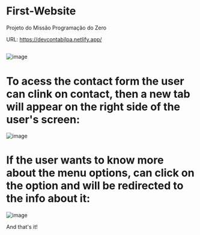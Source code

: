 # First-Website
Projeto do Missão Programação do Zero

URL: https://devcontabilpa.netlify.app/ 

##

![image](https://user-images.githubusercontent.com/97769685/151464503-4e4fbc39-ea0e-438a-a322-b3f80273a6c3.png)

# To acess the contact form the user can clink on contact, then a new tab will appear on the right side of the user's screen:

![image](https://user-images.githubusercontent.com/97769685/151464542-a9ed69f3-de50-45b0-9adb-17439f39462f.png)

# If the user wants to know more about the menu options, can click on the option and will be redirected to the info about it:

![image](https://user-images.githubusercontent.com/97769685/151464869-10206ee0-3173-47ed-80e1-ad9ef5213e48.png)

And that's it!

